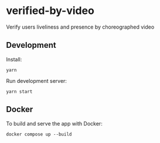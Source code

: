 # verified-by-video

Verify users liveliness and presence by choreographed video

## Development

Install:

```
yarn
```

Run development server:

```
yarn start
```

## Docker

To build and serve the app with Docker:

```
docker compose up --build
```
